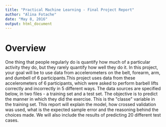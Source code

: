 ```yaml
---
title: "Practical Machine Learning - Final Project Report"
author: "Alina Fotache"
date: "May 8, 2016"
output: html_document
---
```

# Overview
One thing that people regularly do is quantify how much of a particular activity they do, but they rarely quantify how well they do it. In this project, your goal will be to use data from accelerometers on the belt, forearm, arm, and dumbell of 6 participants.This project uses data from these accelerometers of 6 participants, which were asked to perform barbell lifts correctly and incorrectly in 5 different ways. The data sources are specified below, in two files - a training set and a test set. The objective is to predict the manner in which they did the exercise. This is the "classe" variable in the training set. This report will explain the model, how crossed validation was used, what is the expected sample error and the reasoning behind the choices made. We will also include the results of predicting 20 different test cases. 
